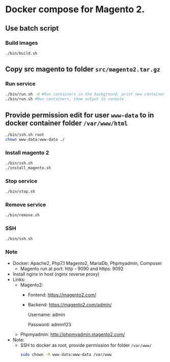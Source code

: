 # Docker compose for Magento 2.

## Use batch script
### Build images
```bash
./bin/build.sh
```

## Copy src magento to folder `src/magento2.tar.gz`

### Run service
```bash
./bin/run.sh -d #Run containers in the background, print new container names
./bin/run.sh #Run containers, show output to console
```

## Provide permission edit for user `www-data` to in docker container folder `/var/www/html`
```bash
./bin/ssh.sh root
chown www-data:www-data ./
```

### Install magento 2
```bash
./bin/ssh.sh
./install_magento.sh
```

### Stop service
```bash
./bin/stop.sh
```

### Remove service
```bash
./bin/remove.sh
```

### SSH
```bash
./bin/ssh.sh
```

### Note
- Docker: Apache2, Php7.1 Magento2, MariaDb, Phpmyadmin, Composer
    - Magento run at port: http - 9090 and https: 9092
- Install nginx in host (nginx reverse proxy)
- Links:
    + Magento2: 
        + Fontend: https://magento2.com/
        + Backend: https://magento2.com/admin/
        
            Username: admin
            
            Password: admin123
    + Phpmyadmin: http://phpmyadmin.magento2.com/
- Note:
    - SSH to docker as root, provide permission for folder `/var/www/`
        ```bash
        sudo chown -R www-data:www-data /var/www
        ```